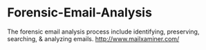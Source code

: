Forensic-Email-Analysis
=======================

The forensic email analysis process include identifying, preserving, searching, &amp; analyzing emails. http://www.mailxaminer.com/
